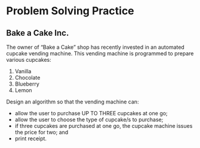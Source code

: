 # Problem Solving Practice

## Bake a Cake Inc.

The owner of “Bake a Cake” shop has recently invested in an automated
cupcake vending machine. This vending machine is programmed to
prepare various cupcakes:
1. Vanilla
2. Chocolate
3. Blueberry
4. Lemon

Design an algorithm so that the vending machine can:

- allow the user to purchase UP TO THREE cupcakes at one go;
- allow the user to choose the type of cupcake/s to purchase;
- if three cupcakes are purchased at one go, the cupcake machine
issues the price for two; and
- print receipt.